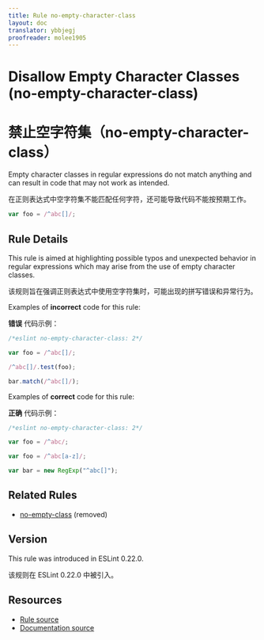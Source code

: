 ```yaml
---
title: Rule no-empty-character-class
layout: doc
translator: ybbjegj
proofreader: molee1905
---
```

<!-- Note: No pull requests accepted for this file. See README.md in the root directory for details. -->

# Disallow Empty Character Classes (no-empty-character-class)

# 禁止空字符集（no-empty-character-class）

Empty character classes in regular expressions do not match anything and can result in code that may not work as intended.

在正则表达式中空字符集不能匹配任何字符，还可能导致代码不能按预期工作。

```js
var foo = /^abc[]/;
```

## Rule Details

This rule is aimed at highlighting possible typos and unexpected behavior in regular expressions which may arise from the use of empty character classes.

该规则旨在强调正则表达式中使用空字符集时，可能出现的拼写错误和异常行为。

Examples of **incorrect** code for this rule:

**错误** 代码示例：

```js
/*eslint no-empty-character-class: 2*/

var foo = /^abc[]/;

/^abc[]/.test(foo);

bar.match(/^abc[]/);
```

Examples of **correct** code for this rule:

**正确** 代码示例：

```js
/*eslint no-empty-character-class: 2*/

var foo = /^abc/;

var foo = /^abc[a-z]/;

var bar = new RegExp("^abc[]");
```

## Related Rules

* [no-empty-class](no-empty-class) (removed)

## Version

This rule was introduced in ESLint 0.22.0.

该规则在 ESLint 0.22.0 中被引入。

## Resources

* [Rule source](https://github.com/eslint/eslint/tree/master/lib/rules/no-empty-character-class.js)
* [Documentation source](https://github.com/eslint/eslint/tree/master/docs/rules/no-empty-character-class.md)
